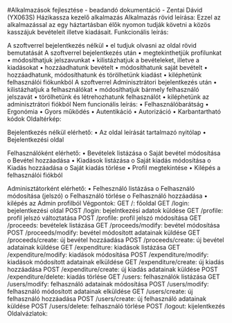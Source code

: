 #Alkalmazások fejlesztése - beadandó dokumentáció - Zentai Dávid (YX063S)
Házikassza kezelő alkalmazás
Alkalmazás rövid leírása: 
Ezzel az alkalmazással az egy háztartásban élők nyomon tudják követni a közös kasszájuk bevételeit illetve kiadásait.
Funkcionális leírás:

A szoftverrel bejelentkezés nélkül
•	el tudjuk olvasni az oldal rövid bemutatását
A szoftverrel bejelentkezés után
•	megtekinthetjük profilunkat
•	módosíthatjuk jelszavunkat
•	kilistázhatjuk a bevételeket, illetve a kiadásokat
•	hozzáadhatunk bevételt
•	módosíthatunk saját bevételt
•	hozzáadhatunk, módosíthatunk és törölhetünk kiadást
•	kiléphetünk felhasználói fiókunkból
A szoftverrel Adminisztrátori bejelentkezés után
•	kilistázhatjuk a felhasználókat
•	módosíthatjuk bármely felhasználó jelszavát
•	törölhetünk és létrehozhatunk felhasználót
•	kiléphetünk az adminisztrátori fiókból
Nem funcionális leírás:
•	Felhasználóbarátság
•	Ergonómia
•	Gyors működés
•	Autentikáció
•	Autorizáció
•	Karbantartható kódok
Oldaltérkép:

Bejelentkezés nélkül elérhető:
•	Az oldal leírását tartalmazó nyitólap
•	Bejelentkezési oldal

Felhasználóként elérhető:
•	Bevételek listázása
o	Saját bevétel módosítása
o	Bevétel hozzáadása
•	Kiadások listázása
o	Saját kiadás módosítása
o	Kiadás hozzáadása
o	Saját kiadás törlése
•	Profil megtekintése
•	Kilépés a felhasználói fiókból

Adminisztátorként elérhető:
•	Felhesználó listázása
o	Felhasználó módosítása (jelszó)
o	Felhasználó törlése
o	Felhasználó hozzáadása
•	kilépés az Admin profilból
Végpontok:
GET /: főoldal 
GET /login: bejelentkezési oldal 
POST /login: bejelntkezési adatok küldése 
GET /profile: profil jelszó változtatása 
POST /profile: profil jelszó módosítása 
GET /proceeds: bevételek listázása 
GET /proceeds/modify: bevétel módosítása 
POST /proceeds/modify: bevétel módosított adatainak küldése 
GET /proceeds/create: új bevétel hozzáadása 
POST /proceeds/create: új bevétel adatainak küldése 
GET /expenditure: kiadások listázása 
GET /expenditure/modify: kiadások módosítása 
POST /expenditure/modify: kiadások módosított adatainak elküldése 
GET /expenditure/create: új kiadás hozzáadása 
POST /expenditure/create: új kiadás adatainak küldése 
POST /expenditure/delete: kiadás törlése 
GET /users: felhasználók listázása 
GET /users/modify: felhasználó adatainak módosítása 
POST /users/modify: felhasználó módosított adatainak elküldése 
GET /users/create: új felhasználó hozzáadása 
POST /users/create: új felhasználó adatainak küldése 
POST /users/delete: felhasználó törlése 
POST /logout: kijelentkezés
Oldalvázlatok:
